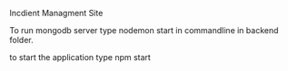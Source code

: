 Incdient Managment Site


To run mongodb server type nodemon start in commandline in backend folder.

to start the application type npm start 